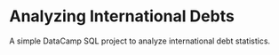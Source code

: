 # Analyzing International Debts
A simple DataCamp SQL project to analyze international debt statistics.
